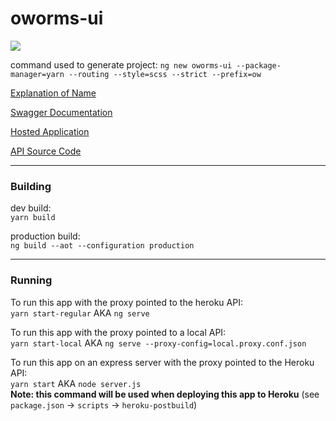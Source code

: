 # oworms-ui

<img src="https://github.com/benj-power/oworms-ui/blob/develop/src/asset/oh-worm.jpg"></img>

command used to generate project: `ng new oworms-ui --package-manager=yarn --routing --style=scss --strict --prefix=ow`

[Explanation of Name](https://memedocumentation.tumblr.com/post/163767097995/explained-oh-worm-meme)

[Swagger Documentation](https://oworms-api.herokuapp.com/swagger-ui/)

[Hosted Application](https://oworms.herokuapp.com)

[API Source Code](https://github.com/benj-power/oworms-api)

---
### Building

dev build:\
`yarn build`

production build:\
`ng build --aot --configuration production`

---
### Running

To run this app with the proxy pointed to the heroku API:\
`yarn start-regular` AKA `ng serve`

To run this app with the proxy pointed to a local API:\
`yarn start-local` AKA `ng serve --proxy-config=local.proxy.conf.json`

To run this app on an express server with the proxy pointed to the Heroku API:\
`yarn start` AKA `node server.js`\
**Note: this command will be used when deploying this app to Heroku** (see `package.json` -> `scripts` -> `heroku-postbuild`)
